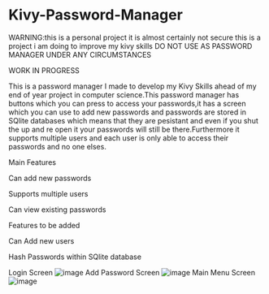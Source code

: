 # Kivy-Password-Manager
WARNING:this is a personal project it is almost certainly not secure this is a project i am doing to improve my kivy skills DO NOT USE AS PASSWORD MANAGER UNDER ANY CIRCUMSTANCES

WORK IN PROGRESS

This is a password manager I made to develop my Kivy Skills ahead of my end of year project in computer science.This password manager has buttons which you can press to access your passwords,it has a screen which you can use to add new passwords and passwords are stored in SQlite databases which means that they are pesistant and even if you shut the up and re open it your passwords will still be there.Furthermore it supports multiple users and each user is only able to access their passwords and no one elses.

Main Features

Can add new passwords

Supports multiple users

Can view existing passwords

Features to be added

Can Add new users

Hash Passwords within SQlite database

Login Screen
![image](https://user-images.githubusercontent.com/104518243/208712321-53379c08-f73f-43e2-bd59-f57535c54080.png)
Add Password Screen
![image](https://user-images.githubusercontent.com/104518243/208715412-8b4d35c7-c14d-4792-9537-f013f2152365.png)
Main Menu Screen
![image](https://user-images.githubusercontent.com/104518243/208715948-6d821fcf-58b5-442d-816e-ba370cf973b4.png)

